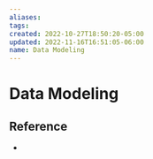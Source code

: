 ```yaml
---
aliases: 
tags: 
created: 2022-10-27T18:50:20-05:00
updated: 2022-11-16T16:51:05-06:00
name: Data Modeling
---
```


# Data Modeling

## Reference
- 